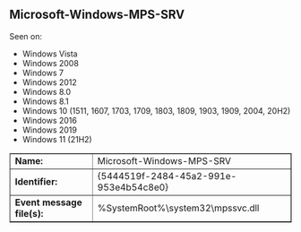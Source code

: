 ## Microsoft-Windows-MPS-SRV

Seen on:
* Windows Vista
* Windows 2008
* Windows 7
* Windows 2012
* Windows 8.0
* Windows 8.1
* Windows 10 (1511, 1607, 1703, 1709, 1803, 1809, 1903, 1909, 2004, 20H2)
* Windows 2016
* Windows 2019
* Windows 11 (21H2)

<table border="1" class="docutils">
  <tbody>
    <tr>
      <td><b>Name:</b></td>
      <td>Microsoft-Windows-MPS-SRV</td>
    </tr>
    <tr>
      <td><b>Identifier:</b></td>
      <td>{5444519f-2484-45a2-991e-953e4b54c8e0}</td>
    </tr>
    <tr>
      <td><b>Event message file(s):</b></td>
      <td>%SystemRoot%\system32\mpssvc.dll</td>
    </tr>
  </tbody>
</table>

&nbsp;

